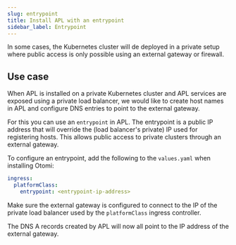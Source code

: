 ```yaml
---
slug: entrypoint
title: Install APL with an entrypoint
sidebar_label: Entrypoint
---
```


In some cases, the Kubernetes cluster will de deployed in a private setup where public access is only possible using an external gateway or firewall.

## Use case

When APL is installed on a private Kubernetes cluster and APL services are exposed using a private load balancer, we would like to create host names in APL and configure DNS entries to point to the external gateway.

For this you can use an `entrypoint` in APL. The entrypoint is a public IP address that will override the (load balancer's private) IP used for registering hosts. This allows public access to private clusters through an external gateway.

To configure an entrypoint, add the following to the `values.yaml` when installing Otomi:

```yaml
ingress:
  platformClass:
    entrypoint: <entrypoint-ip-address>
```

Make sure the external gateway is configured to connect to the IP of the private load balancer used by the `platformClass` ingress controller.

The DNS A records created by APL will now all point to the IP address of the external gateway.